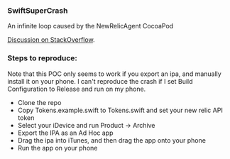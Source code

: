 ### SwiftSuperCrash

An infinite loop caused by the NewRelicAgent CocoaPod

[Discussion on StackOverflow](http://stackoverflow.com/questions/26939195/im-getting-an-infinite-loop-with-swift-when-calling-super-viewdidload-in-two/27416135#27416135).

### Steps to reproduce:

Note that this POC only seems to work if you export an ipa, and manually install it on your phone. I can't reproduce the crash if I set Build Configuration to Release and run on my phone.

 - Clone the repo
 - Copy Tokens.example.swift to Tokens.swift and set your new relic API token
 - Select your iDevice and run Product -> Archive
 - Export the IPA as an Ad Hoc app
 - Drag the ipa into iTunes, and then drag the app onto your phone
 - Run the app on your phone
